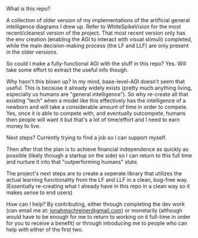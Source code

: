 What is this repo?

A collection of older version of my implementations of the artificial general intelligence diagrams I drew up. Refer to WhiteSpikeVision for the most recent/cleanest version of the project. That most recent version only has the env creation (enabling the AGI to interact with visual stimuli) completed, while the main decision-making process (the LF and LLF) are only present in the older versions.


So could I make a fully-functional AGI with the stuff in this repo?
Yes. Will take some effort to extract the useful info though.


Why hasn't this blown up?
In my mind, base-level-AGI doesn't seem that useful. This is because it already widely exists (pretty much anything living, especially us humans are "general intelligence"). So why re-create all that existing "tech" when a model like this effectively has the intelligence of a newborn and will take a considerable amount of time in order to compete. Yes, once it is able to compete with, and eventually outcompete, humans then people will want it but that's a lot of time/effort and I need to earn money to live.


Next steps?
Currently trying to find a job so I can support myself.

Then after that the plan is to achieve financial independence as quickly as possible (likely through a startup on the side) so I can return to this full time and nurture it into that "outperforming humans" state.

The project's next steps are to create a seperate library that utilizes the actual learning functionality from the LF and LLF in a clean, bug-free way. (Essentially re-creating what I already have in this repo in a clean way so it makes sense to end users)


How can I help?
By contributing, either through completing the dev work (can email me at: jonahmschreiner@gmail.com) or monetarily (although would have to be enough for me to return to working on it full-time in order for you to receive a benefit) or through introducing me to people who can help with either of the first two.
